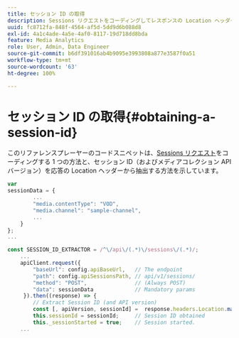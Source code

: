 ```yaml
---
title: セッション ID の取得
description: Sessions リクエストをコーディングしてレスポンスの Location ヘッダーからセッション ID を取得する方法を説明します。
uuid: fc8712fa-848f-4564-af5d-5dd9d6b088d8
exl-id: 4a1c4ade-4a5e-4af0-8117-19d718dd8bda
feature: Media Analytics
role: User, Admin, Data Engineer
source-git-commit: b6df391016ab4b9095e3993808a877e3587f0a51
workflow-type: tm+mt
source-wordcount: '63'
ht-degree: 100%

---
```


# セッション ID の取得{#obtaining-a-session-id}

このリファレンスプレーヤーのコードスニペットは、[Sessions リクエスト](/help/media-collection-api/mc-api-ref/mc-api-sessions-req.md)をコーディングする 1 つの方法と、セッション ID（およびメディアコレクション API バージョン）を応答の Location ヘッダーから抽出する方法を示しています。

```js
var  
sessionData = { 
        ... 
        "media.contentType": "VOD", 
        "media.channel": "sample-channel", 
        ... 
    } 
}; 
...

const SESSION_ID_EXTRACTOR = /^\/api\/(.*)\/sessions\/(.*)/; 
    ...
    apiClient.request({ 
        "baseUrl": config.apiBaseUrl,   // The endpoint 
        "path": config.apiSessionsPath, // api/v1/sessions/ 
        "method": "POST",               // (Always POST) 
        "data": sessionData             // Mandatory params 
     }).then((response) => { 
        // Extract Session ID (and API version) 
        const [, apiVersion, sessionId] =  response.headers.Location.match(SESSION_ID_EXTRACTOR);  
        this.sessionId = sessionId;     // Session ID obtained 
        this._sessionStarted = true;    // Session started. 
    ...
```
